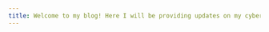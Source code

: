 ```yaml
---
title: Welcome to my blog! Here I will be providing updates on my cybersecurity learning and journey!
---
```



